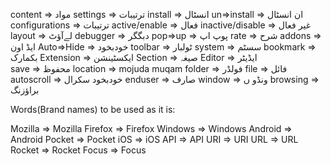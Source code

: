 content => مواد
settings => ترتیبات
install =>  انسٹال
un=>install =>  ان انسٹال
configurations =>  ترتیبات
active/enable =>  فعال
inactive/disable => غیر فعال
layout =>  لےآؤٹ
debugger =>  دبگگر
pop=>up =>  پوپ اپ
rate => شرح
addons =>  ایڈ اون
Auto=>Hide => خودبخود
toolbar => ٹولبار
system =>  سسٹم
bookmark => بکمارک
Extension =>  ایکسٹینشن
Section => صیغہ
Editor =>   ایڈیٹر        
save => محفوظ
location => mojuda muqam
folder =>  فولڈر
file =>  فائل
autoscroll => خودبخود سکرال
enduser => صارف
window =>  ونڈو ں
browsing =>  براؤزنگ


Words(Brand names) to be used as it is:

Mozilla => Mozilla
Firefox => Firefox
Windows => Windows
Android => Android
Pocket => Pocket
iOS => iOS
API => API
URI => URI
URL => URL
Rocket => Rocket
Focus => Focus
